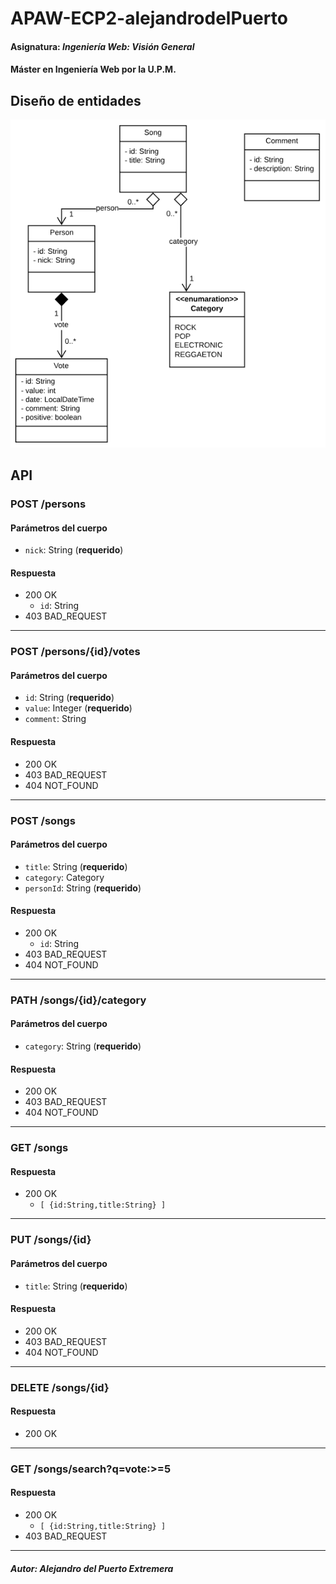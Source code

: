 # APAW-ECP2-alejandrodelPuerto
#### Asignatura: *Ingeniería Web: Visión General*
#### Máster en Ingeniería Web por la U.P.M.

## Diseño de entidades
 
![ClassDiagram](https://github.com/alexdelpuerto/APAW-ECP2-alejandrodelPuerto/blob/master/docs/ClassDiagram.PNG)

## API
### POST /persons
#### Parámetros del cuerpo
- `nick`: String (**requerido**)
#### Respuesta
- 200 OK 
  - `id`: String
- 403 BAD_REQUEST
---
### POST /persons/{id}/votes
#### Parámetros del cuerpo
- `id`: String (**requerido**)
- `value`: Integer (**requerido**)
- `comment`: String
#### Respuesta
- 200 OK 
- 403 BAD_REQUEST
- 404 NOT_FOUND
---
### POST /songs
#### Parámetros del cuerpo
- `title`: String (**requerido**)
- `category`: Category
- `personId`: String (**requerido**)
#### Respuesta
- 200 OK 
  - `id`: String
- 403 BAD_REQUEST
- 404 NOT_FOUND
---
### PATH /songs/{id}/category
#### Parámetros del cuerpo
- `category`: String (**requerido**)
#### Respuesta
- 200 OK 
- 403 BAD_REQUEST
- 404 NOT_FOUND
---
### GET /songs
#### Respuesta
- 200 OK 
  - `[ {id:String,title:String} ]`
---
### PUT /songs/{id}
#### Parámetros del cuerpo
- `title`: String (**requerido**)
#### Respuesta
- 200 OK 
- 403 BAD_REQUEST
- 404 NOT_FOUND
---
### DELETE /songs/{id}
#### Respuesta
- 200 OK 
---
### GET /songs/search?q=vote:>=5
#### Respuesta
- 200 OK
  - `[ {id:String,title:String} ]`
- 403 BAD_REQUEST
---
##### Autor: Alejandro del Puerto Extremera
